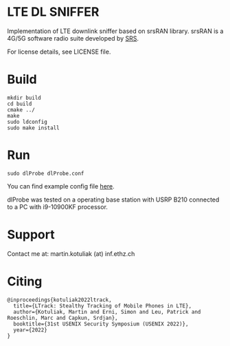 LTE DL SNIFFER
======

Implementation of LTE downlink sniffer based on srsRAN library. srsRAN is a 4G/5G software radio suite developed by [SRS](http://www.srs.io).

For license details, see LICENSE file.

Build
=====

```
mkdir build
cd build
cmake ../
make
sudo ldconfig
sudo make install
```

Run
===
```
sudo dlProbe dlProbe.conf
```
You can find example config file [here](dlProbe/dlProbe.conf.example).

dlProbe was tested on a operating base station with USRP B210 connected to a PC with i9-10900KF processor.

Support
=======

Contact me at: martin.kotuliak (at) inf.ethz.ch

Citing
======

```
@inproceedings{kotuliak2022ltrack,
  title={LTrack: Stealthy Tracking of Mobile Phones in LTE},
  author={Kotuliak, Martin and Erni, Simon and Leu, Patrick and Roeschlin, Marc and Capkun, Srdjan},
  booktitle={31st USENIX Security Symposium (USENIX 2022)},
  year={2022}
}
```


